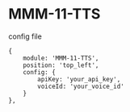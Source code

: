 # MMM-11-TTS
config file



``` 
{
    module: 'MMM-11-TTS',
    position: 'top_left',
    config: {
        apiKey: 'your_api_key',
        voiceId: 'your_voice_id'
    }
},

``` 
